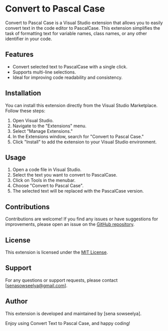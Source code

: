 # Convert to Pascal Case

Convert to Pascal Case is a Visual Studio extension that allows you to easily convert text in the code editor to PascalCase. This extension simplifies the task of formatting text for variable names, class names, or any other identifier in your code.

## Features

- Convert selected text to PascalCase with a single click.
- Supports multi-line selections.
- Ideal for improving code readability and consistency.

## Installation

You can install this extension directly from the Visual Studio Marketplace. Follow these steps:

1. Open Visual Studio.
2. Navigate to the "Extensions" menu.
3. Select "Manage Extensions."
4. In the Extensions window, search for "Convert to Pascal Case."
5. Click "Install" to add the extension to your Visual Studio environment.

## Usage

1. Open a code file in Visual Studio.
2. Select the text you want to convert to PascalCase.
3. Click on Tools in the menubar.
4. Choose "Convert to Pascal Case".
5. The selected text will be replaced with the PascalCase version.

## Contributions

Contributions are welcome! If you find any issues or have suggestions for improvements, please open an issue on the [GitHub repository](https://github.com/senasowseelya/VsExtensionForPascalCase).

## License

This extension is licensed under the [MIT License](LICENSE).

## Support

For any questions or support requests, please contact [senasowseelya@gmail.com].

## Author

This extension is developed and maintained by [sena sowseelya].

Enjoy using Convert Text to Pascal Case, and happy coding!
